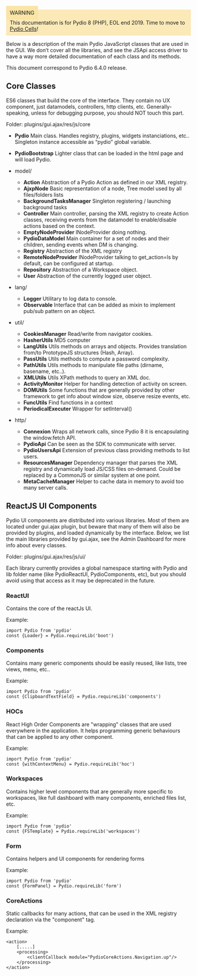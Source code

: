 <div style="background-color: #fbe9b7;font-size: 14px;">
<span style="background-color: #fae4a6;padding: 10px;">WARNING</span>
<span style="padding: 10px;display: inline-block;">This documentation is for Pydio 8 (PHP), EOL end 2019. Time to move to <a href="https://pydio.com/en/docs/cells/v2/quick-start">Pydio Cells</a>!</span>
</div>

Below is a description of the main Pydio JavaScript classes that are used in the GUI. We don’t cover all the libraries, and see the JSApi access driver to have a way more detailed documentation of each class and its methods.

This document correspond to Pydio 6.4.0 release.

## Core Classes

ES6 classes that build the core of the interface. They contain no UX component, just datamodels, controllers, http clients, etc. Generally-speaking, unless for debugging purpose, you should NOT touch this part.

Folder: plugins/gui.ajax/res/js/core  

+ **Pydio** Main class. Handles registry, plugins, widgets instanciations, etc.. Singleton instance accessible as “pydio” global variable.
+ **PydioBootstrap** Lighter class that can be loaded in the html page and will load Pydio.
+ model/
  + **Action** Abstraction of a Pydio Action as defined in our XML registry.
  + **AjxpNode** Basic representation of a node, Tree model used by all files/folders lists
  + **BackgroundTasksManager** Singleton registering / launching background tasks
  + **Controller** Main controller, parsing the XML registry to create Action classes, receiving events from the datamodel to enable/disable actions based on the context.
  + **EmptyNodeProvider** INodeProvider doing nothing.
  + **PydioDataModel** Main container for a set of nodes and their children, sending events when DM is changing.
  + **Registry** Abstraction of the XML registry
  + **RemoteNodeProvider** INodeProvider talking to get_action=ls by default, can be configured at startup.
  + **Repository** Abstraction of a Workspace object.
  + **User** Abstraction of the currently logged user object.
+ lang/
  + **Logger** Utilitary to log data to console.
  + **Observable** Interface that can be added as mixin to implement pub/sub pattern on an object.
+ util/
  + **CookiesManager** Read/write from navigator cookies.
  + **HasherUtils** MD5 computer
  + **LangUtils** Utils methods on arrays and objects. Provides translation from/to PrototypeJS structures (Hash, Array).
  + **PassUtils** Utils methods to compute a password complexity.
  + **PathUtils** Utils methods to manipulate file paths (dirname, basename, etc..).
  + **XMLUtils** Utils XPath methods to query an XML doc.
  + **ActivityMonitor** Helper for handling detection of activity on screen.
  + **DOMUtils** Some functions that are generally provided by other framework to get info about window size, observe resize events, etc.
  + **FuncUtils** Find functions in a context
  + **PeriodicalExecuter** Wrapper for setInterval()

+ http/
  + **Connexion** Wraps all network calls, since Pydio 8 it is encapsulating the window.fetch API.
  + **PydioApi** Can be seen as the SDK to communicate with server.
  + **PydioUsersApi** Extension of previous class providing methods to list users.
  + **ResourcesManager** Dependency manager that parses the XML registry and dynamically load JS/CSS files on-demand. Could be replaced by a CommonJS or similar system at one point.
  + **MetaCacheManager** Helper to cache data in memory to avoid too many server calls.
  
## ReactJS UI Components

Pydio UI components are distributed into various libraries. Most of them are located under gui.ajax plugin, but beware that many of them will also be provided by plugins, and loaded dynamically by the interface. Below, we list the main libraries provided by gui.ajax, see the Admin Dashboard for more info about every classes.

Folder: plugins/gui.ajax/res/js/ui/ 
 
 Each library currently provides a global namespace starting with Pydio and lib folder name (like PydioReactUI, PydioComponents, etc), but you should avoid using that access as it may be deprecated in the future.

### ReactUI 
Contains the core of the reactJs UI. 

Example: 

    import Pydio from 'pydio'
    const {Loader} = Pydio.requireLib('boot')
    
### Components
 
Contains many generic components should be easily reused, like lists, tree views, menu, etc..
 
Example:

    import Pydio from 'pydio'
    const {ClipboardTextField} = Pydio.requireLib('components')
    
### HOCs
 
React High Order Components are "wrapping" classes that are used everywhere in the application. It helps programming generic behaviours that can be applied to any other component.
 
Example: 

    import Pydio from 'pydio'
    const {withContextMenu} = Pydio.requireLib('hoc')
    
### Workspaces
 
Contains higher level components that are generally more specific to workspaces, like full dashboard with many components, enriched files list, etc.
 
Example:

    import Pydio from 'pydio'
    const {FSTemplate} = Pydio.requireLib('workspaces')
    
### Form
 
Contains helpers and UI components for rendering forms
 
Example:

    import Pydio from 'pydio'
    const {FormPanel} = Pydio.requireLib('form')
    
### CoreActions

Static callbacks for many actions, that can be used in the XML registry declaration via the "component" tag.

Example:

    <action>
        [.....]
        <processing>
            <clientCallback module="PydioCoreActions.Navigation.up"/>
        </processing>
    </action>
    
